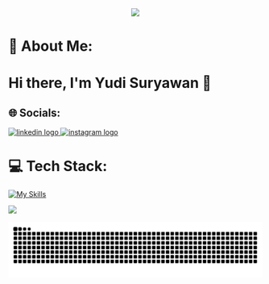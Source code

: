 
<div style="clear: both;"></div>

<div align="center">
  <img height="382" src="https://i.imgur.com/XBgxoqH.gif"  />
</div>
<div style="clear: both;"></div>

# 💫 About Me:

<h1>Hi there, I'm Yudi Suryawan 👋</h1>

## 🌐 Socials:

<div align="left">
  <a href="https://www.linkedin.com/in/yudi-suryawan-8a21a0287/" target="_blank">
    <img src="https://raw.githubusercontent.com/maurodesouza/profile-readme-generator/master/src/assets/icons/social/linkedin/default.svg" width="52" height="40" alt="linkedin logo"  />
  </a>
  <a href="https://www.instagram.com/dsurya.one/" target="_blank">
    <img src="https://raw.githubusercontent.com/maurodesouza/profile-readme-generator/master/src/assets/icons/social/instagram/default.svg" width="52" height="40" alt="instagram logo"  />
  </a>
</div>

# 💻 Tech Stack:

[![My Skills](https://skillicons.dev/icons?i=tailwind,nodejs,express,mongodb,mysql,react&perline=3)](https://skillicons.dev)

![](https://github-readme-streak-stats.herokuapp.com/?user=yudisrywn&theme=dracula&hide_border=false)<br/>

<img src="https://raw.githubusercontent.com/yudisrywn/yudisrywn/output/snake.svg" alt="Snake animation" />
